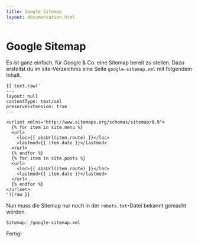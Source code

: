 ```yaml
---
title: Google Sitemap
layout: documentation.html
---
```


# Google Sitemap

Es ist ganz einfach, für Google & Co. eine Sitemap bereit zu stellen. Dazu
erstellst du im site-Verzeichnis eine Seite `google-sitemap.xml` mit folgendem
Inhalt.

    {{ text.raw('
    ---
    layout: null
    contentType: text/xml
    preserveExtension: true
    ---

    <urlset xmlns="http://www.sitemaps.org/schemas/sitemap/0.9">
      {% for item in site.menu %}
      <url>
        <loc>{{ absUrl(item.route) }}</loc>
        <lastmod>{{ item.date }}</lastmod>
      </url>
      {% endfor %}
      {% for item in site.posts %}
      <url>
        <loc>{{ absUrl(item.route) }}</loc>
        <lastmod>{{ item.date }}</lastmod>
      </url>
      {% endfor %}
    </urlset>
    ')|raw }}

Nun muss die Sitemap nur noch in der `robots.txt`-Datei bekannt gemacht werden.

    Sitemap: /google-sitemap.xml

Fertig!

